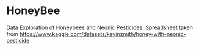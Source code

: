 # HoneyBee
Data Exploration of Honeybees and Neonic Pesticides. Spreadsheet taken from https://www.kaggle.com/datasets/kevinzmith/honey-with-neonic-pesticide
